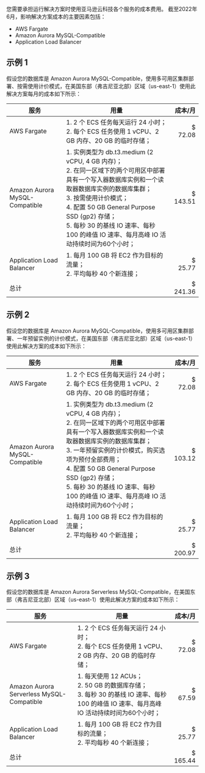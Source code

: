 您需要承担运行解决方案时使用亚马逊云科技各个服务的成本费用。 截至2022年6月，影响解决方案成本的主要因素包括：

- AWS Fargate
- Amazon Aurora MySQL-Compatible
- Application Load Balancer

## 示例 1

假设您的数据库是 Amazon Aurora MySQL-Compatible，使用多可用区集群部署、按需使用计价模式，在美国东部（弗吉尼亚北部）区域（us-east-1）使用此解决方案每月的成本如下所示：

| 服务 | 用量 | 成本/月 |
| ------- | --- | ---: |
| AWS Fargate | 1. 2 个 ECS 任务每天运行 24 小时； </br> 2. 每个 ECS 任务使用 1 vCPU、2 GB 内存、20 GB 的临时存储；| $ 72.08 |
| Amazon Aurora MySQL-Compatible | 1. 实例类型为 db.t3.medium (2 vCPU, 4 GB 内存)； </br> 2. 在同一区域下的两个可用区中部署具有一个写入器数据库实例和一个读取器数据库实例的数据库集群； </br> 3. 按需使用计价模式； </br> 4. 配置 50 GB General Purpose SSD (gp2) 存储； </br> 5. 每秒 30 的基线 IO 速率、每秒 100 的峰值 IO 速率、每月高峰 IO 活动持续时间为60个小时；| $ 143.51 |
| Application Load Balancer | 1. 每月 100 GB 将 EC2 作为目标的流量； </br> 2. 平均每秒 40 个新连接； | $ 25.77 |
|总计 | |  $ 241.36 |


## 示例 2

假设您的数据库是 Amazon Aurora MySQL-Compatible，使用多可用区集群部署、一年预留实例的计价模式，在美国东部（弗吉尼亚北部）区域（us-east-1）使用此解决方案的成本如下所示：

| 服务 | 用量 | 成本/月 |
| ------- | --- | ---: |
| AWS Fargate | 1. 2 个 ECS 任务每天运行 24 小时； </br> 2. 每个 ECS 任务使用 1 vCPU、2 GB 内存、20 GB 的临时存储；| $ 72.08 |
| Amazon Aurora MySQL-Compatible | 1. 实例类型为 db.t3.medium (2 vCPU, 4 GB 内存)； </br> 2. 在同一区域下的两个可用区中部署具有一个写入器数据库实例和一个读取器数据库实例的数据库集群； </br> 3. 一年预留实例的计价模式，购买选项为预付全部费用； </br> 4. 配置 50 GB General Purpose SSD (gp2) 存储； </br> 5. 每秒 30 的基线 IO 速率、每秒 100 的峰值 IO 速率、每月高峰 IO 活动持续时间为60个小时； | $ 103.12 |
| Application Load Balancer | 1. 每月 100 GB 将 EC2 作为目标的流量； </br> 2. 平均每秒 40 个新连接； | $ 25.77 |
|总计 | |  $ 200.97 |

## 示例 3

假设您的数据库是 Amazon Aurora Serverless MySQL-Compatible，在美国东部（弗吉尼亚北部）区域（us-east-1）使用此解决方案的成本如下所示：

| 服务 | 用量 | 成本/月 |
| ------- | --- | ---: |
| AWS Fargate | 1. 2 个 ECS 任务每天运行 24 小时； </br> 2. 每个 ECS 任务使用 1 vCPU、2 GB 内存、20 GB 的临时存储；| $ 72.08 |
| Amazon Aurora Serverless MySQL-Compatible | 1. 每天使用 12 ACUs； </br> 2. 50 GB 的数据库存储； </br> 3. 每秒 30 的基线 IO 速率、每秒 100 的峰值 IO 速率、每月高峰 IO 活动持续时间为60个小时； | $ 67.59 |
| Application Load Balancer | 1. 每月 100 GB 将 EC2 作为目标的流量； </br> 2. 平均每秒 40 个新连接； | $ 25.77 |
|总计 | | $ 165.44|

